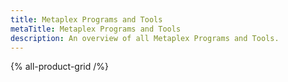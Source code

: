 ```yaml
---
title: Metaplex Programs and Tools
metaTitle: Metaplex Programs and Tools
description: An overview of all Metaplex Programs and Tools.
---
```


{% all-product-grid /%}
